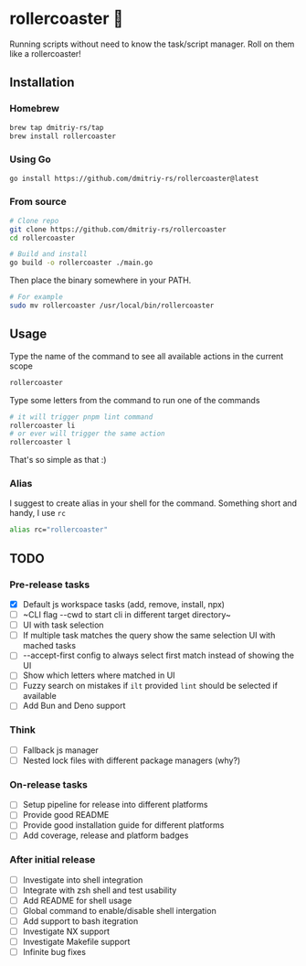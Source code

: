 # rollercoaster :roller_coaster:

Running scripts without need to know the task/script manager. Roll on them like a rollercoaster!

## Installation

### Homebrew

```sh
brew tap dmitriy-rs/tap
brew install rollercoaster
```

### Using Go

```sh
go install https://github.com/dmitriy-rs/rollercoaster@latest
```

### From source

```sh
# Clone repo 
git clone https://github.com/dmitriy-rs/rollercoaster
cd rollercoaster

# Build and install
go build -o rollercoaster ./main.go
```

Then place the binary somewhere in your PATH.
```sh
# For example
sudo mv rollercoaster /usr/local/bin/rollercoaster
```

## Usage

Type the name of the command to see all available actions in the current scope
```sh
rollercoaster
```

Type some letters from the command to run one of the commands
```sh
# it will trigger pnpm lint command
rollercoaster li
# or ever will trigger the same action
rollercoaster l
```

That's so simple as that :) 

### Alias

I suggest to create alias in your shell for the command. Something short and handy, I use `rc`
```zsh
alias rc="rollercoaster"
```

## TODO

### Pre-release tasks

- [x] Default js workspace tasks (add, remove, install, npx)
- [ ] ~CLI flag --cwd to start cli in different target directory~
- [ ] UI with task selection
- [ ] If multiple task matches the query show the same selection UI with mached tasks
- [ ] --accept-first config to always select first match instead of showing the UI
- [ ] Show which letters where matched in UI
- [ ] Fuzzy search on mistakes if `ilt` provided `lint` should be selected if available
- [ ] Add Bun and Deno support

### Think

- [ ] Fallback js manager
- [ ] Nested lock files with different package managers (why?)

### On-release tasks

- [ ] Setup pipeline for release into different platforms
- [ ] Provide good README
- [ ] Provide good installation guide for different platforms
- [ ] Add coverage, release and platform badges

### After initial release

- [ ] Investigate into shell integration
- [ ] Integrate with zsh shell and test usability
- [ ] Add README for shell usage
- [ ] Global command to enable/disable shell intergation
- [ ] Add support to bash itegration
- [ ] Investigate NX support
- [ ] Investigate Makefile support
- [ ] Infinite bug fixes